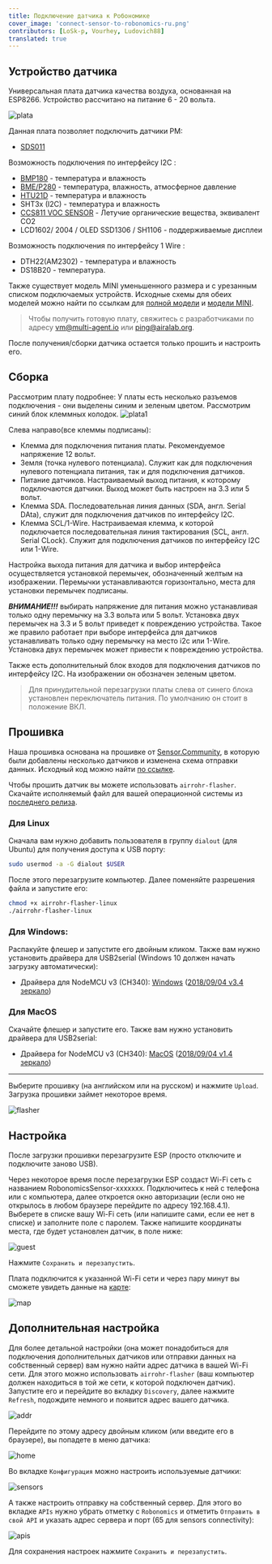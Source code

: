 ```yaml
---
title: Подключение датчика к Робономике
cover_image: 'connect-sensor-to-robonomics-ru.png' 
contributors: [LoSk-p, Vourhey, Ludovich88]
translated: true
---
```


## Устройство датчика

Универсальная плата датчика качества воздуха, основанная на ESP8266. Устройство рассчитано на питание 6 - 20 вольта.

![plata](../images/sensors-connectivity/plata.png)

Данная плата позволяет подключить датчики PM:

- [SDS011](https://cdn-reichelt.de/documents/datenblatt/X200/SDS011-DATASHEET.pdf)

Возможность подключения по интерфейсу I2C :

- [BMP180](https://cdn-shop.adafruit.com/datasheets/BST-BMP180-DS000-09.pdf) - температура и влажность
- [BME/P280](https://www.mouser.com/datasheet/2/783/BST-BME280-DS002-1509607.pdf) - температура, влажность, атмосферное давление
- [HTU21D](https://eu.mouser.com/ProductDetail/Measurement-Specialties/HTU21D?qs=tx5doIiTu8oixw1WN5Uy8A%3D%3D) - температура и влажность
- SHT3x (I2C) - температура и влажность
- [CCS811 VOC SENSOR](https://www.sciosense.com/wp-content/uploads/documents/Application-Note-Baseline-Save-and-Restore-on-CCS811.pdf) - Летучие органические вещества, эквивалент СО2
- LCD1602/ 2004 / OLED SSD1306 /  SH1106 - поддерживаемые дисплеи

Возможность подключения по интерфейсу 1 Wire :

- DTH22(AM2302) - температура и влажность
- DS18B20 - температура.

Также существует модель MINI уменьшенного размера и с урезанным списком подключаемых устройств. Исходные схемы для обеих моделей можно найти по ссылкам для [полной модели](https://oshwlab.com/ludovich88/aira_sensor_rev0-1) и [модели MINI](https://oshwlab.com/ludovich88/aira_sensor_d1_mini).

> Чтобы получить готовую плату, свяжитесь с разработчиками по адресу vm@multi-agent.io или ping@airalab.org.

После получения/сборки датчика остается только прошить и настроить его.

## Сборка

Рассмотрим плату подробнее:
У платы есть несколько разъемов подключения - они выделены синим и зеленым цветом. Рассмотрим синий блок клеммных колодок.
![plata1](../images/sensors-connectivity/plata1.png)

Слева направо(все клеммы подписаны):
- Клемма для подключения питания платы. Рекомендуемое напряжение 12 вольт. 
- Земля (точка нулевого потенциала). Служит как для подключения нулевого потенциала питания, так и для подключения датчиков.
- Питание датчиков. Настраиваемый выход питания, к которому подключаются датчики. Выход может быть настроен на 3.3 или 5 вольт.
- Клемма SDA. Последовательная линия данных (SDA, англ. Serial DAta), служит для подключения датчиков по интерфейсу I2C.
- Клемма SСL/1-Wire. Настраиваемая клемма, к которой подключается последовательная линия тактирования (SCL, англ. Serial CLock). Служит для подключения датчиков по интерфейсу I2C или 1-Wire.

Настройка выхода питания для датчика и выбор интерфейса осуществляется установкой перемычек, обозначенный желтым на изображении.
Перемычки устанавливаются горизонтально, места для установки перемычек подписаны. 

***ВНИМАНИЕ!!!*** выбирать напряжение для питания можно устанавливая только одну перемычку на 3.3 вольта или 5 вольт. Установка двух перемычек на 3.3 и 5 вольт приведет к повреждению устройства. Такое же правило работает при выборе интерфейса для датчиков устанавливать только одну перемычку на место i2c или 1-Wire. Установка двух перемычек может привести к повреждению устройства. 


Также есть дополнительный блок входов для подключения датчиков по интерфейсу I2C. На изображении он обозначен зеленым цветом.

> Для принудительной перезагрузки платы слева от синего блока установлен переключатель питания. По умолчанию он стоит в положение ВКЛ.
## Прошивка

Наша прошивка основана на прошивке от [Sensor.Community](https://github.com/opendata-stuttgart/sensors-software), в которую были добавлены несколько датчиков и изменена схема отправки данных. Исходный код можно найти [по ссылке](https://github.com/LoSk-p/sensors-software/tree/master/airrohr-firmware). 

Чтобы прошить датчик вы можете использовать `airrohr-flasher`. Скачайте исполняемый файл для вашей операционной системы из [последнего релиза](https://github.com/airalab/sensors-connectivity/releases).

### Для Linux

Сначала вам нужно добавить пользователя в группу `dialout` (для Ubuntu) для получения доступа к USB порту:

```bash
sudo usermod -a -G dialout $USER
```

После этого перезагрузите компьютер. Далее поменяйте разрешения файла и запустите его:

```bash
chmod +x airrohr-flasher-linux
./airrohr-flasher-linux
```

### Для Windows:
Распакуйте флешер и запустите его двойным кликом. Также вам нужно установить драйвера для USB2serial (Windows 10 должен начать загрузку автоматически):

* Драйвера для NodeMCU v3 (CH340): [Windows](http://www.wch.cn/downloads/file/5.html) ([2018/09/04 v3.4 зеркало](https://d.inf.re/luftdaten/CH341SER.ZIP))

### Для MacOS
Скачайте флешер и запустите его. Также вам нужно установить драйвера для USB2serial: 
* Драйвера for NodeMCU v3 (CH340): [MacOS](http://www.wch.cn/downloads/file/178.html) ([2018/09/04 v1.4 зеркало](https://d.inf.re/luftdaten/CH341SER_MAC.ZIP))

---

Выберите прошивку (на английском или на русском) и нажмите `Upload`. Загрузка прошивки займет некоторое время.

![flasher](../images/sensors-connectivity/7_flasher.jpg)

## Настройка

После загрузки прошивки перезагрузите ESP (просто отключите и подключите заново USB).

Через некоторое время после перезагрузки ESP создаст Wi-Fi сеть с названием RobonomicsSensor-xxxxxxx. Подключитесь к ней с телефона или с компьютера, далее откроется окно авторизации (если оно не открылось в любом браузере перейдите по адресу 192.168.4.1). Выберете в списке вашу Wi-Fi сеть (или напишите сами, если ее нет в списке) и заполните поле с паролем. Также напишите координаты места, где будет установлен датчик, в поле ниже:

![guest](../images/sensors-connectivity/guest_ru.jpg)

Нажмите `Сохранить и перезапустить`.

Плата подключится к указанной Wi-Fi сети и через пару минут вы сможете увидеть данные на [карте](https://sensors.robonomics.network/#/):

![map](../images/sensors-connectivity/14_map.jpg)

## Дополнительная настройка

Для более детальной настройки (она может понадобиться для подключения дополнительных датчиков или отправки данных на собственный сервер) вам нужно найти адрес датчика в вашей Wi-Fi сети. Для этого можно использовать `airrohr-flasher` (ваш компьютер должен находиться в той же сети, к которой подключен датчик). Запустите его и перейдите во вкладку `Discovery`, далее нажмите `Refresh`, подождите немного и появится адрес вашего датчика.

![addr](../images/sensors-connectivity/11_flaser2.jpg)

Перейдите по этому адресу двойным кликом (или введите его в браузере), вы попадете в меню датчика:

![home](../images/sensors-connectivity/home_ru.png)

Во вкладке `Конфигурация` можно настроить используемые датчики:

![sensors](../images/sensors-connectivity/sensors_ru.png)

А также настроить отправку на собственный сервер. Для этого во вкладке `APIs` нужно убрать отметку с `Robonomics` и отметить `Отправить в свой API` и указать адрес сервера и порт (65 для sensors connectivity):

![apis](../images/sensors-connectivity/apis_ru.png)

Для сохранения настроек нажмите `Сохранить и перезапустить`.
